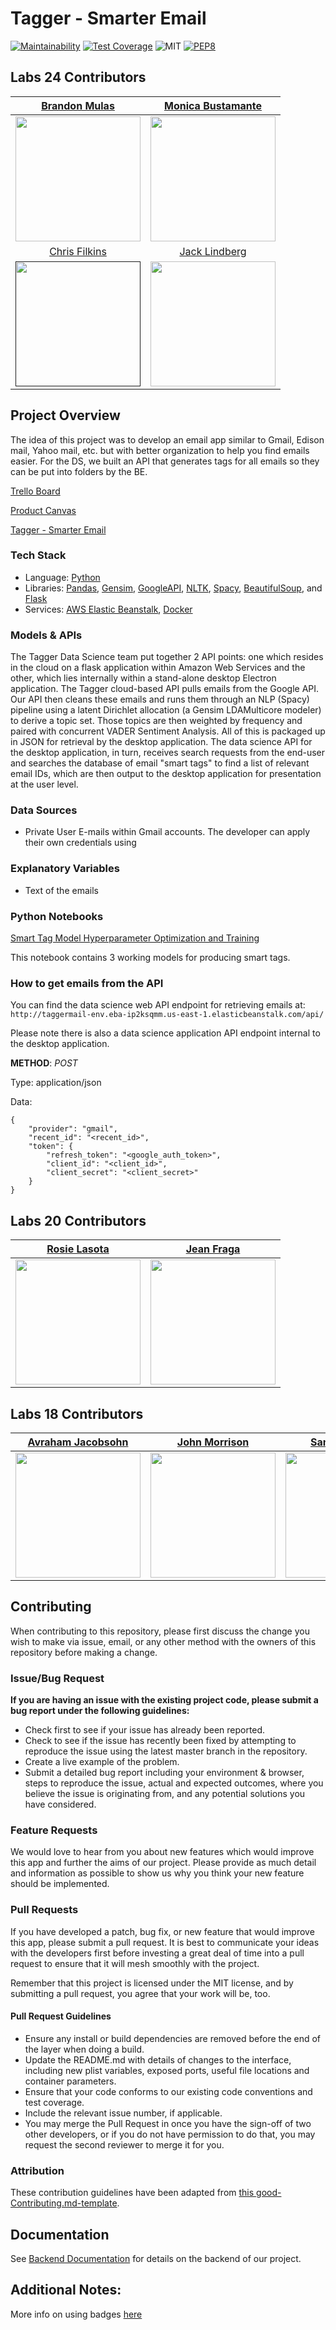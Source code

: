 # Tagger - Smarter Email

[![Maintainability](https://api.codeclimate.com/v1/badges/04429dcdec013a7b9175/maintainability)](https://codeclimate.com/github/Lambda-School-Labs/tagger-ds/maintainability) [![Test Coverage](https://api.codeclimate.com/v1/badges/04429dcdec013a7b9175/test_coverage)](https://codeclimate.com/github/Lambda-School-Labs/tagger-ds/test_coverage) ![MIT](https://img.shields.io/packagist/l/doctrine/orm.svg) [![PEP8](https://img.shields.io/badge/code%20style-pep8-orange.svg)](https://www.python.org/dev/peps/pep-0008/)


## Labs 24 Contributors
|[Brandon Mulas](https://github.com/bmulas1535)|[Monica Bustamante](https://github.com/Moly-malibu)|
|:---:|:---:|
|[<img src="https://avatars3.githubusercontent.com/u/54636579?s=460&u=d00932d4a8f2179dd262f9e934d125adda505d2c&v=4" width="200">](https://github.com/bmulas1535)|[<img src="https://avatars0.githubusercontent.com/u/58006376?s=460&u=8382c603014ddf685cf7886ecc1f62e6429b9626&v=4" width="200">](https://github.com/Moly-malibu)|
|[Chris Filkins](https://github.com/filchyboy)|[Jack Lindberg](https://github.com/Jllin50)|
[<img src="https://avatars3.githubusercontent.com/u/55597792?s=460&u=6b0d46f250e1e450c25cc32d692601d591f2b267&v=4" width="200">]()|[<img src="https://avatars1.githubusercontent.com/u/31583768?s=460&u=5d5f73d4382a2d9e54b78b97fa0b71e3621510fc&v=4" width="200">](https://github.com/Jllin50)|


## Project Overview

The idea of this project was to develop an email app similar to Gmail, Edison mail, Yahoo mail, etc. but with better organization to help you find emails easier. For the DS, we built an API that generates tags for all emails so they can be put into folders by the BE.

[Trello Board](https://trello.com/b/39GG7MwY/tagger-smarter-email)

[Product Canvas](https://www.notion.so/Tagger-Smarter-Email-01673a2ed9e54cb8834b959ad39f7de2)

[Tagger - Smarter Email](https://taggerhq.com/)

### Tech Stack

 -   Language: [Python](https://docs.python.org/)
 -   Libraries: [Pandas](https://pandas.pydata.org/docs/), [Gensim](https://radimrehurek.com/gensim/), [GoogleAPI](https://developers.google.com/docs/api), [NLTK](https://www.nltk.org/), [Spacy](https://spacy.io/api/doc), [BeautifulSoup](https://www.crummy.com/software/BeautifulSoup/bs4/doc/), and [Flask](https://flask.palletsprojects.com/en/1.1.x/)
 -   Services: [AWS Elastic Beanstalk](https://docs.aws.amazon.com/elastic-beanstalk/index.html), [Docker](https://www.docker.com/)



### Models & APIs

The Tagger Data Science team put together 2 API points: one which resides in the cloud on a flask application within Amazon Web Services and the other, which lies internally within a stand-alone desktop Electron application. The Tagger cloud-based API pulls emails from the Google API. Our API then cleans these emails and runs them through an NLP (Spacy) pipeline using a latent Dirichlet allocation (a Gensim LDAMulticore modeler) to derive a topic set. Those topics are then weighted by frequency and paired with concurrent VADER Sentiment Analysis. All of this is packaged up in JSON for retrieval by the desktop application. The data science API for the desktop application, in turn, receives search requests from the end-user and searches the database of email "smart tags" to find a list of relevant email IDs, which are then output to the desktop application for presentation at the user level.  


### Data Sources

-   Private User E-mails within Gmail accounts. The developer can apply their own credentials using 

### Explanatory Variables

-   Text of the emails

### Python Notebooks

[Smart Tag Model Hyperparameter Optimization and Training](https://github.com/Lambda-School-Labs/tagger-ds/blob/master/SmartEmailTags.ipynb)

This notebook contains 3 working models for producing smart tags. 

### How to get emails from the API

You can find the data science web API endpoint for retrieving emails at: `http://taggermail-env.eba-ip2ksqmm.us-east-1.elasticbeanstalk.com/api/`

Please note there is also a data science application API endpoint internal to the desktop application.

**METHOD**: _POST_

Type: application/json

Data:

```
{
   	"provider": "gmail",
	"recent_id": "<recent_id>",
   	"token": {
        "refresh_token": "<google_auth_token>",
        "client_id": "<client_id>",
        "client_secret": "<client_secret>"
    }
}
```


## Labs 20 Contributors
|[Rosie Lasota](https://github.com/apathyhill)|[Jean Fraga](https://github.com/JeanFraga)|  
|:---:|:---:|
|[<img src="https://avatars3.githubusercontent.com/u/14889913?s=460&v=4" width="200" />](https://github.com/apathyhill)|[<img src="https://avatars3.githubusercontent.com/u/12549527?s=460&v=4" width="200" />](https://github.com/JeanFraga)|

## Labs 18 Contributors
|[Avraham Jacobsohn](https://github.com/noreallyimfine)|[John Morrison](https://github.com/JohnMorrisonn)|[Samuel Hepner](https://github.com/SamH3pn3r)|
|:---:|:---:|:---:|
|[<img src="https://ca.slack-edge.com/T4JUEB3ME-UJJJCQN4R-3d9845ab1b54-512" width="200" />](https://github.com/noreallyimfine)|[<img src="https://ca.slack-edge.com/T4JUEB3ME-UL5V3G7A9-f4a14f4623d7-512" width="200" />](https://github.com/JohnMorrisonn)|[<img src="https://ca.slack-edge.com/T4JUEB3ME-UJ5GAHMS7-abc28b1e9d94-512" width="200" />](https://github.com/SamH3pn3r)|




## Contributing

When contributing to this repository, please first discuss the change you wish to make via issue, email, or any other method with the owners of this repository before making a change.

### Issue/Bug Request

 **If you are having an issue with the existing project code, please submit a bug report under the following guidelines:**
 - Check first to see if your issue has already been reported.
 - Check to see if the issue has recently been fixed by attempting to reproduce the issue using the latest master branch in the repository.
 - Create a live example of the problem.
 - Submit a detailed bug report including your environment & browser, steps to reproduce the issue, actual and expected outcomes,  where you believe the issue is originating from, and any potential solutions you have considered.

### Feature Requests

We would love to hear from you about new features which would improve this app and further the aims of our project. Please provide as much detail and information as possible to show us why you think your new feature should be implemented.

### Pull Requests

If you have developed a patch, bug fix, or new feature that would improve this app, please submit a pull request. It is best to communicate your ideas with the developers first before investing a great deal of time into a pull request to ensure that it will mesh smoothly with the project.

Remember that this project is licensed under the MIT license, and by submitting a pull request, you agree that your work will be, too.

#### Pull Request Guidelines

- Ensure any install or build dependencies are removed before the end of the layer when doing a build.
- Update the README.md with details of changes to the interface, including new plist variables, exposed ports, useful file locations and container parameters.
- Ensure that your code conforms to our existing code conventions and test coverage.
- Include the relevant issue number, if applicable.
- You may merge the Pull Request in once you have the sign-off of two other developers, or if you do not have permission to do that, you may request the second reviewer to merge it for you.

### Attribution

These contribution guidelines have been adapted from [this good-Contributing.md-template](https://gist.github.com/PurpleBooth/b24679402957c63ec426).

## Documentation

See [Backend Documentation](https://github.com/Lambda-School-Labs/tagger-electron-app) for details on the backend of our project.


## Additional Notes:
More info on using badges [here](https://github.com/badges/shields)
